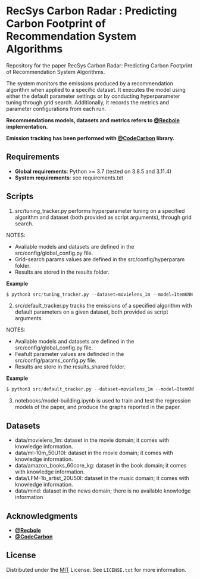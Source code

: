 # RecSys Carbon Radar : Predicting Carbon Footprint of Recommendation System Algorithms

Repository for the paper RecSys Carbon Radar: Predicting Carbon Footprint of Recommendation System Algorithms.

The system monitors the emissions produced by a recommendation algorithm when applied to a specific dataset. It executes the model using either the default parameter settings or by conducting hyperparameter tuning through grid search. Additionally, it records the metrics and parameter configurations from each run.

**Recommendations models, datasets and metrics refers to [@Recbole](https://recbole.io/) implementation.**

**Emission tracking has been performed with [@CodeCarbon](https://mlco2.github.io/codecarbon/) library.**


## Requirements
* **Global requirements**: Python >= 3.7 (tested on 3.8.5 and 3.11.4)
* **System requirements**: see requirements.txt


## Scripts

1. src/tuning_tracker.py performs hyperparameter tuning on a specified algorithm and dataset (both provided as script arguments), through grid search.

NOTES:
- Available models and datasets are defined in the src/config/global_config.py file.
- Grid-search params values are defined in the src/config/hyperparam folder.
- Results are stored in the results folder.

**Example**
```python
$ python3 src/tuning_tracker.py --dataset=movielens_1m --model=ItemKNN
```
2. src/default_tracker.py tracks the emissions of a specified algorithm with default parameters on a given dataset, both provided as script arguments.

NOTES:
- Available models and datasets are defined in the src/config/global_config.py file.
- Feafult parameter values are definded in the src/config/params_config.py file.
- Results are store in the results_shared folder.

**Example**
```python
$ python3 src/default_tracker.py --dataset=movielens_1m --model=ItemKNN
```


3. notebooks/model-building.ipynb is used to train and test the regression models of the paper, and produce the graphs reported in the paper.

## Datasets

* data/movielens_1m: dataset in the movie domain; it comes with knowledge information.
* data/ml-10m_50U10I: dataset in the movie domain; it comes with knowledge information.
* data/amazon_books_60core_kg: dataset in the book domain; it comes with knowledge information.
* data/LFM-1b_artist_20U50I: dataset in the music domain; it comes with knowledge information.
* data/mind: dataset in the news domain; there is no available knowledge information


## Acknowledgments

- **[@Recbole](https://recbole.io/)**
- **[@CodeCarbon](https://mlco2.github.io/codecarbon/)**

## License

Distributed under the [MIT](https://choosealicense.com/licenses/mit/) License. See `LICENSE.txt` for more information.